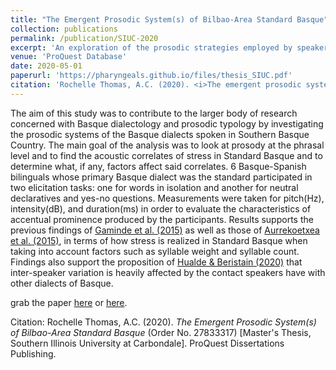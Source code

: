 ```yaml
---
title: "The Emergent Prosodic System(s) of Bilbao-Area Standard Basque"
collection: publications
permalink: /publication/SIUC-2020
excerpt: 'An exploration of the prosodic strategies employed by speakers of Standard Basque. MA thesis.'
venue: 'ProQuest Database'
date: 2020-05-01  
paperurl: 'https://pharyngeals.github.io/files/thesis_SIUC.pdf'     
citation: 'Rochelle Thomas, A.C. (2020). <i>The emergent prosodic system(s) of bilbao-area standard basque</i> [M.A. Thesis, Southern Illinois University at Carbondale]. ProQuest Dissertations Publishing.'
---
```


The aim of this study was to contribute to the larger body of research concerned with Basque dialectology and prosodic typology by investigating the prosodic systems of the Basque dialects spoken in Southern Basque Country. The main goal of the analysis was to look at prosody at the phrasal level and to find the acoustic correlates of stress in Standard Basque and to determine what, if any, factors affect said correlates. 6 Basque-Spanish bilinguals whose primary Basque dialect was the standard participated in two elicitation tasks: one for words in isolation and another for neutral declaratives and yes-no questions. Measurements were taken for pitch(Hz), intensity(dB), and duration(ms) in order to evaluate the characteristics of accentual prominence produced by the participants. Results supports the previous findings of [Gaminde et al. (2015)](http://mendebalde.eus/euskalinguak/Euskalingua%2026/Euskara%20estandarraren%20korrelatu%20akustikoez.pdf) as well as those of [Aurrekoetxea et al. (2015)](https://www.academia.edu/19164022/Euskararen_azentuera_hizkera_tradizionaletatik_euskara_estandarrera), in terms of how stress is realized in Standard Basque when taking into account factors such as syllable weight and syllable count. Findings also support the proposition of [Hualde & Beristain (2020)](https://experts.illinois.edu/en/publications/new-basque-varieties-accentuation-and-grammatical-number-in-stand) that inter-speaker variation is heavily affected by the contact speakers have with other dialects of Basque.

grab the paper [here](https://pharyngeals.github.io/files/thesis_SIUC.pdf) or [here](https://www.proquest.com/docview/2437344538/9EDEAF79FAAA4257PQ/1?accountid=147023).

Citation: Rochelle Thomas, A.C. (2020). <i>The Emergent Prosodic System(s) of Bilbao-Area Standard Basque</i> (Order No. 27833317) \[Master's Thesis, Southern Illinois University at Carbondale]. ProQuest Dissertations Publishing.
